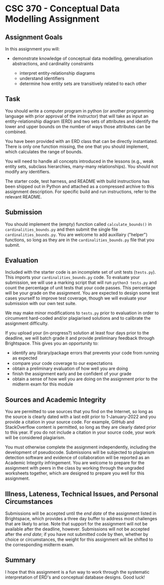 # CSC 370 - Conceptual Data Modelling Assignment

## Assignment Goals

In this assignment you will:

  * demonstrate knowledge of conceptual data modelling, generalisation abstractions, and cardinality constraints

    + interpret entity-relationship diagrams
    + understand identifiers
    + determine how entity sets are transitively related to each other 

## Task

You should write a computer program in python (or another programming language with prior approval of the instructor) that will take as input an entity-relationship diagram (ERD) and two sets of attributes and identify the lower and upper bounds on the number of ways those attributes can be combined.

You have been provided with an ERD class that can be directly instantiated. There is only one function missing, the one that you should implement, which calculates the range of bounds.

You will need to handle all concepts introduced in the lessons (e.g., weak entity sets, subclass hierarchies, many-many relationships). You should not modify any identifiers.

The starter code, test harness, and README with build instructions has been shipped out in Python and attached as a compressed archive to this assignment description. For specific build and run instructions, refer to the relevant README.

## Submission

You should implement the (empty) function called `calculate_bounds()` in `cardinalities_bounds.py` and then submit the single file `cardinalities_bounds.py`. You are welcome to add auxillairy ("helper") functions, so long as they are in the `cardinalities_bounds.py` file that you submit.  

## Evaluation

Included with the starter code is an incomplete set of unit tests (`tests.py`). This imports your `cardinalities_bounds.py` code. To evaluate your submission, we will use a marking script that will run `python3 tests.py` and count the percentage of unit tests that your code passes. This percentage will be your grade on the assignment. You are expected to design some test cases yourself to improve test coverage, though we will evaluate your submission with our own test suite.

We may make minor modifications to `tests.py` prior to evaluation in order to circumvent hard-coded and/or plagiarised solutions and to calibrate the assignment difficulty.

If you upload your (in-progress?) solution at least four days prior to the deadline, we will batch grade it and provide preliminary feedback through Brightspace. This gives you an opportunity to:
  * identify any library/package errors that prevents your code from running as expected
  * compare your code coverage to our expectations
  * obtain a preliminary evaluation of how well you are doing
  * finish the assignment early and be confident of your grade
  * obtain a sense of how well you are doing on the assignment prior to the midterm exam for this module

## Sources and Academic Integrity

You are permitted to use sources that you find on the Internet, so long as the source is clearly dated with a last edit prior to 1-January-2022 and you provide a citation in your source code. For example, GitHub and StackOverflow content is permitted, so long as they are clearly dated prior to this year. If you do not include a citation in your source code, your work will be considered plagiarism.

You must otherwise complete the assignment independently, including the development of pseudocode. Submissions will be subjected to plagiarism detection software and evidence of collaboration will be reported as an Academic Integrity infringement. You are welcome to prepare for the assignment with peers in the class by working through the ungraded worksheets together, which are designed to prepare you well for this assignment.

## Illness, Lateness, Technical Issues, and Personal Circumstances

Submissions will be accepted until the _end date_ of the assignment listed in Brightspace, which provides a three day buffer to address most challenges that are likely to arise. Note that support for the assignment will not be available after the deadline, however. Submissions will not be accepted after the _end date_; if you have not submitted code by then, whether by choice or circumstances, the weight for this assignment will be shifted to the corresponding midterm exam.

## Summary

I hope that this assignment is a fun way to work through the systematic interpretation of ERD's and conceptual database designs. Good luck!
